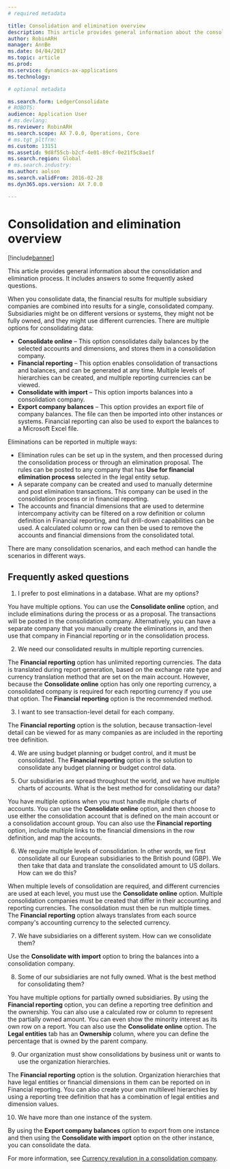 ```yaml
---
# required metadata

title: Consolidation and elimination overview
description: This article provides general information about the consolidation and elimination process. It includes answers to some frequently asked questions.
author: RobinARH
manager: AnnBe
ms.date: 04/04/2017
ms.topic: article
ms.prod: 
ms.service: dynamics-ax-applications
ms.technology: 

# optional metadata

ms.search.form: LedgerConsolidate
# ROBOTS: 
audience: Application User
# ms.devlang: 
ms.reviewer: RobinARH
ms.search.scope: AX 7.0.0, Operations, Core
# ms.tgt_pltfrm: 
ms.custom: 13151
ms.assetid: 9d8f55cb-b2cf-4e01-89cf-0e21f5c8ae1f
ms.search.region: Global
# ms.search.industry: 
ms.author: aolson
ms.search.validFrom: 2016-02-28
ms.dyn365.ops.version: AX 7.0.0

---
```


# Consolidation and elimination overview

[!include[banner](../includes/banner.md)]


This article provides general information about the consolidation and elimination process. It includes answers to some frequently asked questions.

When you consolidate data, the financial results for multiple subsidiary companies are combined into results for a single, consolidated company. Subsidiaries might be on different versions or systems, they might not be fully owned, and they might use different currencies. There are multiple options for consolidating data:

-   **Consolidate online** – This option consolidates daily balances by the selected accounts and dimensions, and stores them in a consolidation company.
-   **Financial reporting** – This option enables consolidation of transactions and balances, and can be generated at any time. Multiple levels of hierarchies can be created, and multiple reporting currencies can be viewed.
-   **Consolidate with import** – This option imports balances into a consolidation company.
-   **Export company balances** – This option provides an export file of company balances. The file can then be imported into other instances or systems. Financial reporting can also be used to export the balances to a Microsoft Excel file.

Eliminations can be reported in multiple ways:

-   Elimination rules can be set up in the system, and then processed during the consolidation process or through an elimination proposal. The rules can be posted to any company that has **Use for financial elimination process** selected in the legal entity setup.
-   A separate company can be created and used to manually determine and post elimination transactions. This company can be used in the consolidation process or in financial reporting.
-   The accounts and financial dimensions that are used to determine intercompany activity can be filtered on a row definition or column definition in Financial reporting, and full drill-down capabilities can be used. A calculated column or row can then be used to remove the accounts and financial dimensions from the consolidated total.

There are many consolidation scenarios, and each method can handle the scenarios in different ways.

## Frequently asked questions
1.  I prefer to post eliminations in a database. What are my options?

You have multiple options. You can use the **Consolidate online** option, and include eliminations during the process or as a proposal. The transactions will be posted in the consolidation company. Alternatively, you can have a separate company that you manually create the eliminations in, and then use that company in Financial reporting or in the consolidation process.

2.  We need our consolidated results in multiple reporting currencies.

The **Financial reporting** option has unlimited reporting currencies. The data is translated during report generation, based on the exchange rate type and currency translation method that are set on the main account. However, because the **Consolidate online** option has only one reporting currency, a consolidated company is required for each reporting currency if you use that option. The **Financial reporting** option is the recommended method.

3.  I want to see transaction-level detail for each company.

The **Financial reporting** option is the solution, because transaction-level detail can be viewed for as many companies as are included in the reporting tree definition.

4.  We are using budget planning or budget control, and it must be consolidated.
The **Financial reporting** option is the solution to consolidate any budget planning or budget control data.

5.  Our subsidiaries are spread throughout the world, and we have multiple charts of accounts. What is the best method for consolidating our data?

You have multiple options when you must handle multiple charts of accounts. You can use the **Consolidate online** option, and then choose to use either the consolidation account that is defined on the main account or a consolidation account group. You can also use the **Financial reporting** option, include multiple links to the financial dimensions in the row definition, and map the accounts.

6.  We require multiple levels of consolidation. In other words, we first consolidate all our European subsidiaries to the British pound (GBP). We then take that data and translate the consolidated amount to US dollars. How can we do this?

When multiple levels of consolidation are required, and different currencies are used at each level, you must use the **Consolidate online** option. Multiple consolidation companies must be created that differ in their accounting and reporting currencies. The consolidation must then be run multiple times. The **Financial reporting** option always translates from each source company's accounting currency to the selected currency.

7.  We have subsidiaries on a different system. How can we consolidate them?

Use the **Consolidate with import** option to bring the balances into a consolidation company.

8.  Some of our subsidiaries are not fully owned. What is the best method for consolidating them?

You have multiple options for partially owned subsidiaries. By using the **Financial reporting** option, you can define a reporting tree definition and the ownership. You can also use a calculated row or column to represent the partially owned amount. You can even show the minority interest as its own row on a report. You can also use the **Consolidate online** option. The **Legal entities** tab has an **Ownership** column, where you can define the percentage that is owned by the parent company.

9.  Our organization must show consolidations by business unit or wants to use the organization hierarchies.

The **Financial reporting** option is the solution. Organization hierarchies that have legal entities or financial dimensions in them can be reported on in Financial reporting. You can also create your own multilevel hierarchies by using a reporting tree definition that has a combination of legal entities and dimension values.

10. We have more than one instance of the system.

By using the **Export company balances** option to export from one instance and then using the **Consolidate with import** option on the other instance, you can consolidate the data.


For more information, see [Currency revalution in a consolidation company](..\general-ledger\currency-revaluation-consolidation-company.md).


